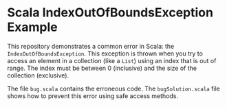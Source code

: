 # Scala IndexOutOfBoundsException Example

This repository demonstrates a common error in Scala: the `IndexOutOfBoundsException`. This exception is thrown when you try to access an element in a collection (like a `List`) using an index that is out of range.  The index must be between 0 (inclusive) and the size of the collection (exclusive).

The file `bug.scala` contains the erroneous code. The `bugSolution.scala` file shows how to prevent this error using safe access methods.